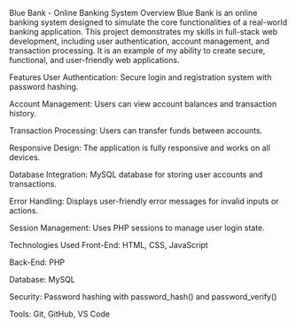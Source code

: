 Blue Bank - Online Banking System
Overview
Blue Bank is an online banking system designed to simulate the core functionalities of a real-world banking application. This project demonstrates my skills in full-stack web development, including user authentication, account management, and transaction processing. 
It is an example of my ability to create secure, functional, and user-friendly web applications.

Features
User Authentication: Secure login and registration system with password hashing.

Account Management: Users can view account balances and transaction history.

Transaction Processing: Users can transfer funds between accounts.

Responsive Design: The application is fully responsive and works on all devices.

Database Integration: MySQL database for storing user accounts and transactions.

Error Handling: Displays user-friendly error messages for invalid inputs or actions.

Session Management: Uses PHP sessions to manage user login state.

Technologies Used
Front-End: HTML, CSS, JavaScript

Back-End: PHP

Database: MySQL

Security: Password hashing with password_hash() and password_verify()

Tools: Git, GitHub, VS Code

